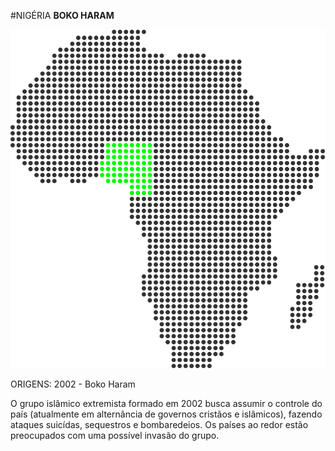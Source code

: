 #NIGÉRIA **BOKO HARAM**

![Nigéria](media/img/africa-maps/africa-country-nigeria.svg)

<p id="origens">ORIGENS: <span>2002 - Boko Haram</span></p>

<p id="repercussao"><span>O grupo islâmico extremista formado em 2002 busca assumir o controle do país (atualmente em alternância de governos cristãos e islâmicos), fazendo ataques suicídas, sequestros e bombaredeios. Os países ao redor estão preocupados com uma possível invasão do grupo.</span></p>